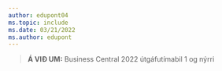 ```yaml
---
author: edupont04
ms.topic: include
ms.date: 03/21/2022
ms.author: edupont
---
```

> **Á VIÐ UM:** Business Central 2022 útgáfutímabil 1 og nýrri